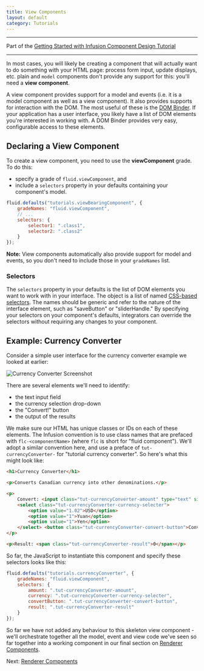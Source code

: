 ```yaml
---
title: View Components
layout: default
category: Tutorials
---
```


---
Part of the [Getting Started with Infusion Component Design Tutorial](GettingStartedWithInfusion.md)

---

In most cases, you will likely be creating a component that will actually want to do something with your HTML page:
process form input, update displays, etc. plain and `model` components don't provide any support for this: you'll need a
**view component**.

A view component provides support for a model and events (i.e. it is a model component as well as a view component). It
also provides supports for interaction with the DOM. The most useful of these is the [DOM Binder](../DOMBinder.md). If
your application has a user interface, you likely have a list of DOM elements you're interested in working with. A DOM
Binder provides very easy, configurable access to these elements.

## Declaring a View Component

To create a view component, you need to use the **viewComponent** grade. To do this:

* specify a grade of `fluid.viewComponent`, and
* include a `selectors` property in your defaults containing your component's model.

```javascript
fluid.defaults("tutorials.viewBearingComponent", {
    gradeNames: "fluid.viewComponent",
    // ...
    selectors: {
        selector1: ".class1",
        selector2: ".class2"
    }
});
```

<div class="infusion-docs-note">
    <strong>Note:</strong> View components automatically also provide support for model and events, so you don't need to
    include those in your <code>gradeNames</code> list.
</div>

### Selectors

The `selectors` property in your defaults is the list of DOM elements you want to work with in your interface. The
object is a list of named [CSS-based selectors](http://docs.jquery.com/Selectors). The names should be generic and refer
to the nature of the interface element, such as "saveButton" or "sliderHandle." By specifying your selectors on your
component's defaults, integrators can override the selectors without requiring any changes to your component.

## Example: Currency Converter

Consider a simple user interface for the currency converter example we looked at earlier:

![Currency Converter Screenshot](../images/curr-converter-screenshot.png)

There are several elements we'll need to identify:

* the text input field
* the currency selection drop-down
* the "Convert!" button
* the output of the results

We make sure our HTML has unique classes or IDs on each of these elements. The Infusion convention is to use class names
that are prefaced with `flc-<componentName>` (where `flc` is short for "fluid component"). We'll adopt a similar
convention here, and use a preface of `tut-currencyConverter-` for "tutorial currency converter". So here's what this
might look like:

```html
<h1>Currency Converter</h1>

<p>Converts Canadian currency into other denominations.</p>

<p>
    Convert: <input class="tut-currencyConverter-amount" type="text" size="10"/> CAD to
    <select class="tut-currencyConverter-currency-selecter">
        <option value="1.02">USD</option>
        <option value="1">Yuan</option>
        <option value="1">Yen</option>
    </select> <button class="tut-currencyConverter-convert-button">Convert!</button>
</p>

<p>Result: <span class="tut-currencyConverter-result">0</span></p>
```

So far, the JavaScript to instantiate this component and specify these selectors looks like this:

```javascript
fluid.defaults("tutorials.currencyConverter", {
    gradeNames: "fluid.viewComponent",
    selectors: {
        amount: ".tut-currencyConverter-amount",
        currency: ".tut-currencyConverter-currency-selecter",
        convertButton: ".tut-currencyConverter-convert-button",
        result: ".tut-currencyConverter-result"
    }
});
```

So far we have not added any behaviour to this skeleton view component - we'll orchestrate together all the model, event
and view code we've seen so far together into a working component in our final section on [Renderer
Components](RendererComponents.md).

Next: [Renderer Components](RendererComponents.md)
